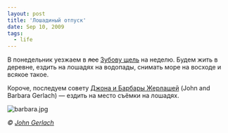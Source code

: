 ```yaml
---
layout: post
title: 'Лошадиный отпуск'
date: Sep 10, 2009
tags:
  - life
---
```


В понедельник уезжаем в ~~лес~~ [Зубову щель](http://rubikoni.ru/ "Конюшня «Зубова щель»") на неделю. Будем жить в деревне, ездить на лошадях на водопады, снимать море на восходе и всякое такое.

Короче, последуем совету [Джона и Барбары Жерлашей](http://birdwatcher.ru/reading/#digitalnature) (John and Barbara Gerlach) — ездить на место съёмки на лошадях.

![barbara.jpg](upload://barbara.jpg)

*© [John Gerlach](http://www.gerlachnaturephoto.com/ "Gerlach Nature Photography Home Page")*
